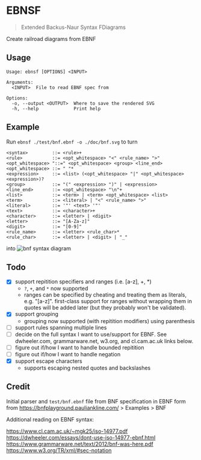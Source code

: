 # EBNSF
> Extended Backus-Naur Syntax FDiagrams

Create railroad diagrams from EBNF

## Usage
```
Usage: ebnsf [OPTIONS] <INPUT>

Arguments:
  <INPUT>  File to read EBNF spec from

Options:
  -o, --output <OUTPUT>  Where to save the rendered SVG
  -h, --help             Print help
```

## Example
Run `ebnsf ./test/bnf.ebnf -o ./doc/bnf.svg` to turn

```ebnf
<syntax>         ::= <rule>+
<rule>           ::= <opt_whitespace> "<" <rule_name> ">" <opt_whitespace> "::=" <opt_whitespace> <group> <line_end>
<opt_whitespace> ::= " "*
<expression>     ::= <list> (<opt_whitespace> "|" <opt_whitespace> <expression>)?
<group>          ::= "(" <expression> ")" | <expression>
<line_end>       ::= <opt_whitespace> "\n"+
<list>           ::= <term> | <term> <opt_whitespace> <list>
<term>           ::= <literal> | "<" <rule_name> ">"
<literal>        ::= '"' <text> '"'
<text>           ::= <character>+
<character>      ::= <letter> | <digit>
<letter>         ::= "[A-Za-z]"
<digit>          ::= "[0-9]"
<rule_name>      ::= <letter> <rule_char>*
<rule_char>      ::= <letter> | <digit> | "_"
```
into
![bnf syntax diagram](https://github.com/user-attachments/assets/6efcc0dd-3734-41c6-a08d-facec4b3bd7d)
## Todo
- [x] support repitition specifiers and ranges (i.e. [a-z], +, *)
    - `?`, `+`, and `*` now supported
    - ranges can be specified by cheating and treating them as literals, e.g. "[a-z]".
      first-class support for ranges without wrapping them in quotes will be added later
      (but they probably won't be validated).
- [x] support grouping
    - grouping now supported (with repitition modifiers) using parenthesis
- [ ] support rules spanning multiple lines
- [ ] decide on the full syntax I want to use/support for EBNF.
    See dwheeler.com, grammarware.net, w3.org, and cl.cam.ac.uk links below.
- [ ] figure out if/how I want to handle bounded repitition
- [ ] figure out if/how I want to handle negation
- [x] support escape characters
    - supports escaping nested quotes and backslashes

## Credit
Initial parser and `test/bnf.ebnf` file from BNF specification in EBNF form from https://bnfplayground.pauliankline.com/ > Examples > BNF

Additional reading on EBNF syntax:

https://www.cl.cam.ac.uk/~mgk25/iso-14977.pdf
https://dwheeler.com/essays/dont-use-iso-14977-ebnf.html
https://www.grammarware.net/text/2012/bnf-was-here.pdf
https://www.w3.org/TR/xml/#sec-notation
